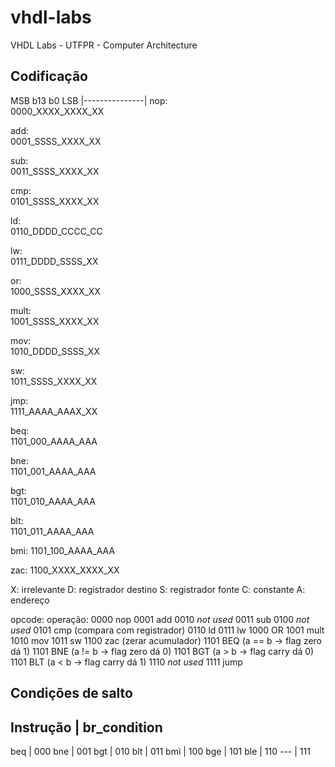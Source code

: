 # vhdl-labs
VHDL Labs - UTFPR - Computer Architecture

## Codificação
MSB b13              b0 LSB
    |---------------|
nop:  
    0000_XXXX_XXXX_XX  

add:  
    0001_SSSS_XXXX_XX
    
sub:  
    0011_SSSS_XXXX_XX

cmp:  
    0101_SSSS_XXXX_XX  

ld:  
    0110_DDDD_CCCC_CC  

lw:  
    0111_DDDD_SSSS_XX  

or:  
    1000_SSSS_XXXX_XX  

mult:  
    1001_SSSS_XXXX_XX  

mov:  
    1010_DDDD_SSSS_XX  

sw:  
    1011_SSSS_XXXX_XX  

jmp:  
    1111_AAAA_AAAX_XX  

beq:  
    1101_000_AAAA_AAA  

bne:  
    1101_001_AAAA_AAA  

bgt:  
    1101_010_AAAA_AAA  

blt:  
    1101_011_AAAA_AAA 

bmi:
    1101_100_AAAA_AAA

zac:
    1100_XXXX_XXXX_XX

X: irrelevante
D: registrador destino
S: registrador fonte
C: constante
A: endereço

opcode:  operação:
0000     nop
0001     add
0010     *not used*
0011     sub
0100     *not used*
0101     cmp (compara com registrador)
0110     ld
0111     lw
1000     OR
1001     mult
1010     mov
1011     sw
1100     zac  (zerar acumulador)
1101     BEQ (a == b -> flag zero  dá 1)
1101     BNE (a != b -> flag zero  dá 0)
1101     BGT (a > b  -> flag carry dá 0)
1101     BLT (a < b  -> flag carry dá 1)
1110     *not used*
1111     jump

## Condições de salto
Instrução | br_condition
------------------------
   beq    |    000
   bne    |    001
   bgt    |    010
   blt    |    011
   bmi    |    100
   bge    |    101
   ble    |    110
   ---    |    111